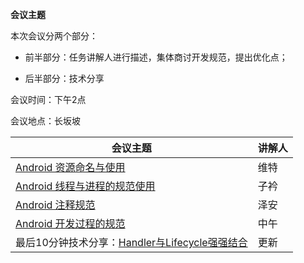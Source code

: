 **会议主题**

本次会议分两个部分：

- 前半部分：任务讲解人进行描述，集体商讨开发规范，提出优化点；

- 后半部分：技术分享

会议时间：下午2点

会议地点：长坂坡

| 会议主题                                                     | 讲解人 |
| ------------------------------------------------------------ | ------ |
| [Android 资源命名与使用](http://192.168.11.214:8087/android-team/androidteamtogether/blob/master/%E5%BC%80%E5%8F%91%E8%A7%84%E8%8C%83/%E5%BC%80%E5%8F%91%E8%A7%84%E8%8C%83_Android%E8%B5%84%E6%BA%90%E6%96%87%E4%BB%B6%E7%9A%84%E5%91%BD%E5%90%8D%E5%92%8C%E4%BD%BF%E7%94%A8.md) | 维特   |
| [Android 线程与进程的规范使用](http://192.168.11.214:8087/android-team/androidteamtogether/blob/master/%E5%BC%80%E5%8F%91%E8%A7%84%E8%8C%83/Android%E7%BA%BF%E7%A8%8B%E4%B8%8E%E8%BF%9B%E7%A8%8B%E7%9A%84%E4%BD%BF%E7%94%A8%E8%A7%84%E8%8C%83.md) | 子衿   |
| [Android 注释规范](http://192.168.11.214:8087/android-team/androidteamtogether/blob/master/开发规范/Android注释规范.md) | 泽安   |
| [Android 开发过程的规范](http://192.168.11.214:8087/android-team/androidteamtogether/blob/master/开发规范/Android_开发过程的规范.md) | 中午   |
| 最后10分钟技术分享：[Handler与Lifecycle强强结合](http://192.168.11.214:8087/android-team/androidteamtogether/blob/master/%E6%8A%80%E6%9C%AF%E5%88%86%E4%BA%AB%E4%BC%9A%E8%AE%AE/Handle%E7%9A%84%E4%BD%BF%E7%94%A8%E5%92%8CLifecycle%E6%BA%90%E7%A0%81%E5%88%86%E6%9E%90(IM_%E6%9B%B4%E6%96%B0).md) | 更新   |

